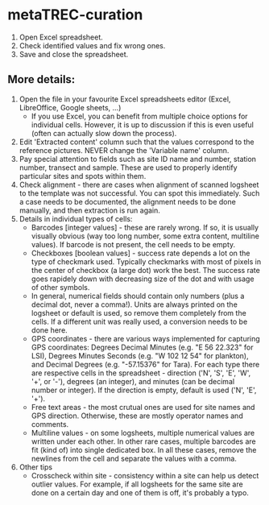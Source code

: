 # metaTREC-curation

1. Open Excel spreadsheet.
2. Check identified values and fix wrong ones.
3. Save and close the spreadsheet.

More details:
-------------

1. Open the file in your favourite Excel spreadsheets editor (Excel, LibreOffice, Google sheets, ...)
	* If you use Excel, you can benefit from multiple choice options for individual cells. However, it is up to discussion if this is even useful (often can actually slow down the process).
2. Edit 'Extracted content' column such that the values correspond to the reference pictures. NEVER change the 'Variable name' column.
3. Pay special attention to fields such as site ID name and number, station number, transect and sample. These are used to properly identify particular sites and spots within them.
4. Check alignment - there are cases when alignment of scanned logsheet to the template was not successful. You can spot this immediately. Such a case needs to be documented, the alignment needs to be done manually, and then extraction is run again.
5. Details in individual types of cells:
	* Barcodes [integer values] - these are rarely wrong. If so, it is usually visually obvious (way too long number, some extra content, multiline values). If barcode is not present, the cell needs to be empty.
	* Checkboxes [boolean values] - success rate depends a lot on the type of checkmark used. Typically checkmarks with most of pixels in the center of checkbox (a large dot) work the best. The success rate goes rapidely down with decreasing size of the dot and with usage of other symbols.
	* In general, numerical fields should contain only numbers (plus a decimal dot, never a comma!). Units are always printed on the logsheet or default is used, so remove them completely from the cells. If a different unit was really used, a conversion needs to be done here.
	* GPS coordinates - there are various ways implemented for capturing GPS coordinates: Degrees Decimal Minutes (e.g. "E 56 22.323" for LSI), Degrees Minutes Seconds (e.g. "W 102 12 54" for plankton), and Decimal Degrees (e.g. "-57.15376" for Tara). For each type there are respective cells in the spreadsheet - direction ('N', 'S', 'E', 'W', '+', or '-'), degrees (an integer), and minutes (can be decimal number or integer). If the direction is empty, default is used ('N', 'E', '+').
	* Free text areas - the most crutual ones are used for site names and GPS direction. Otherwise, these are mostly operator names and comments.
	* Multiline values - on some logsheets, multiple numerical values are written under each other. In other rare cases, multiple barcodes are fit (kind of) into single dedicated box. In all these cases, remove the newlines from the cell and separate the values with a comma.
6. Other tips
    * Crosscheck within site - consistency within a site can help us detect outlier values. For example, if all logsheets for the same site are done on a certain day and one of them is off, it's probably a typo. 
